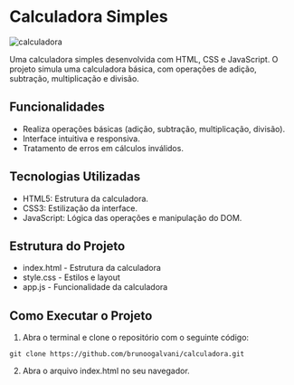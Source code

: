 # Calculadora Simples

![calculadora](https://github.com/user-attachments/assets/28d44aea-b46e-4a02-ab18-2d57246a38a8)

Uma calculadora simples desenvolvida com HTML, CSS e JavaScript. O projeto simula uma calculadora básica, com operações de adição, subtração, multiplicação e divisão.

## Funcionalidades

* Realiza operações básicas (adição, subtração, multiplicação, divisão).
* Interface intuitiva e responsiva.
* Tratamento de erros em cálculos inválidos.

## Tecnologias Utilizadas

* HTML5: Estrutura da calculadora.
* CSS3: Estilização da interface.
* JavaScript: Lógica das operações e manipulação do DOM.

## Estrutura do Projeto

* index.html - Estrutura da calculadora
* style.css - Estilos e layout
* app.js - Funcionalidade da calculadora

## Como Executar o Projeto

1. Abra o terminal e clone o repositório com o seguinte código:
```
git clone https://github.com/brunoogalvani/calculadora.git
```
2. Abra o arquivo index.html no seu navegador.
